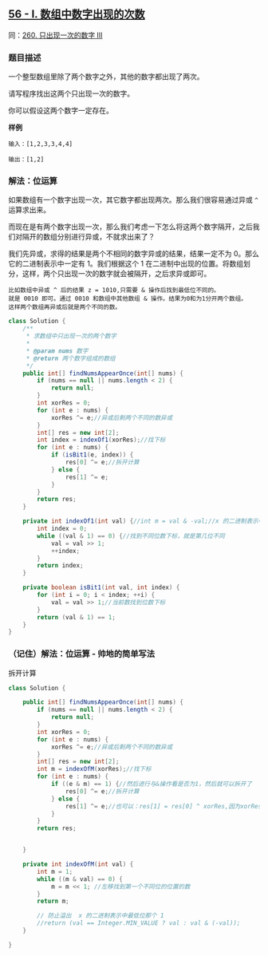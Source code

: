 ## [56 - I. 数组中数字出现的次数](https://leetcode.cn/problems/single-number-iii/description/)
同：[260. 只出现一次的数字 III](https://leetcode.cn/problems/single-number-iii/description/)
### 题目描述

一个整型数组里除了两个数字之外，其他的数字都出现了两次。

请写程序找出这两个只出现一次的数字。

你可以假设这两个数字一定存在。

**样例**

```
输入：[1,2,3,3,4,4]

输出：[1,2]
```

### 解法：位运算

如果数组有一个数字出现一次，其它数字都出现两次。那么我们很容易通过异或 `^` 运算求出来。

而现在是有两个数字出现一次，那么我们考虑一下怎么将这两个数字隔开，之后我们对隔开的数组分别进行异或，不就求出来了？

我们先异或，求得的结果是两个不相同的数字异或的结果，结果一定不为 0。那么它的二进制表示中一定有 1。我们根据这个 1 在二进制中出现的位置。将数组划分，这样，两个只出现一次的数字就会被隔开，之后求异或即可。
````
比如数组中异或 ^ 后的结果 z = 1010,只需要 & 操作后找到最低位不同的。
就是 0010 即可。通过 0010 和数组中其他数组 & 操作。结果为0和为1分开两个数组。
这样两个数组再异或后就是两个不同的数。
````

```java
class Solution {
    /**
     * 求数组中只出现一次的两个数字
     *
     * @param nums 数字
     * @return 两个数字组成的数组
     */
    public int[] findNumsAppearOnce(int[] nums) {
        if (nums == null || nums.length < 2) {
            return null;
        }
        int xorRes = 0;
        for (int e : nums) {
            xorRes ^= e;//异或后剩两个不同的数异或
        }
        int[] res = new int[2];
        int index = indexOf1(xorRes);//找下标
        for (int e : nums) {
            if (isBit1(e, index)) {
                res[0] ^= e;//拆开计算
            } else {
                res[1] ^= e;
            }
        }
        return res;
    }

    private int indexOf1(int val) {//int m = val & -val;//x 的二进制表示中最低位那个 1
        int index = 0;
        while ((val & 1) == 0) {//找到不同位数下标，就是第几位不同
            val = val >> 1;
            ++index;
        }
        return index;
    }

    private boolean isBit1(int val, int index) {
        for (int i = 0; i < index; ++i) {
            val = val >> 1;//当前数找到位数下标
        }
        return (val & 1) == 1;
    }
}

```
### （记住）解法：位运算 - 帅地的简单写法
拆开计算
````java
class Solution {

    public int[] findNumsAppearOnce(int[] nums) {
        if (nums == null || nums.length < 2) {
            return null;
        }
        int xorRes = 0;
        for (int e : nums) {
            xorRes ^= e;//异或后剩两个不同的数异或
        }
        int[] res = new int[2];
        int m = indexOfM(xorRes);//找下标
        for (int e : nums) {
            if ((e & m) == 1) {//然后进行与&操作看是否为1，然后就可以拆开了
                res[0] ^= e;//拆开计算
            } else {
                res[1] ^= e;//也可以：res[1] = res[0] ^ xorRes,因为xorRes本来就是e0 ^ e1来的
            }
        }
        return res;


    }

    private int indexOfM(int val) {
        int m = 1;
        while ((m & val) == 0) {
            m = m << 1; //左移找到第一个不同位的位置的数
        }
        return m;

        // 防止溢出  x 的二进制表示中最低位那个 1
        //return (val == Integer.MIN_VALUE ? val : val & (-val));
    }

}
````
